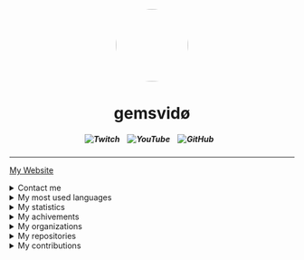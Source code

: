 
<p align="center">
    <img style="border-radius: 100px" width="128" height="128" src="https://avatars.githubusercontent.com/u/69060894?v=4" href="https://github.com/afkvido">
</p>
<h1 align="center">gemsvidø</h1>

<h5 align = "center">
    <img alt="Twitch" src="https://img.shields.io/twitch/status/gemsvido?color=783ce8&label=gemsvido&logo=twitch&logoColor=white&style=for-the-badge">⠀
    <img alt="YouTube" src="https://img.shields.io/youtube/channel/subscribers/UCfrn2_xYAu9r7U7kSsmJkfg?color=red&label=gemsvid%C3%B8&logo=YouTube&logoColor=white&style=for-the-badge">⠀
    <img alt="GitHub" src="https://img.shields.io/github/followers/afkvido?label=afkvido&logo=GitHub&logoColor=white&style=for-the-badge">⠀
</h5>

_____

[My Website](https://afkvido.github.io)

<details>
<summary>Contact me</summary>
    <p></p>
<img align="left" alt="Discord" width="26px" src="https://discord.com/assets/07dca80a102d4149e9736d4b162cff6f.ico" /> <a href="https://dsc.bio/gemsvido">gemsvido#6866</a>
</p>
<img align="left" alt="Email" width="26px" src="https://www.google.com/a/cpanel/gmail.com/images/favicon.ico" /> <a href="mailto:gemsvido@gmail.com">gemsvido@gmail.com</a>
</p>
</details>





<details align="left">
    <summary>My most used languages</summary>
    <p></p>
    
  ![Java](https://img.shields.io/badge/-Java-gray?style=for-the-badge&logo=java)
  ![HTML5](https://img.shields.io/badge/-HTML5-gray?style=for-the-badge&logo=html5)
    
  ![image](https://github-readme-stats.vercel.app/api/top-langs/?username=afkvido&layout=compact&theme=dark)
    
</details>






<details align="left">
    <summary>My statistics</summary>
    <p></p>
    
  ![image](https://github-readme-stats.vercel.app/api?username=afkvido&count_private=true&show_icons=true&include_all_commits=true&theme=dark)
    
</details>







<details align="left">
    <summary>My achivements</summary>
    <p></p>
    
  ![image](https://github-profile-trophy.vercel.app/?username=afkvido)
    
</details>







<details align="left">
    <summary>My organizations</summary>
    <p></p>
    
[deadlyClient development](https://github.com/deadlyClient) - deadlyClient

[afkvido development](https://github.com/afkvido-development) - afkvido's official organization
    
[MsgEngine](https://github.com/MsgEngine) - MessageEngine server collection
    
[iii9](https://github.com/iii9) - Redirect
    
</details>



<details align="left">
    <summary>My repositories</summary>
    <p></p>
    
[GFM] [afkvido](https://github.com/afkvido/afkvido) - This document (Markdown, GitHub Flavored Markdown)

[Java] [MessageEngine](https://github.com/afkvido-development/MessageEngine) - chat engine platform thing (Pure Java)
    
[Java] [MessageEngine PTB](https://github.com/afkvido-development/MessageEngine-PTB) - MessageEngine Public Test Beta (Pure Java)
    
[Java] [MessageEngine Alpha](https://github.com/afkvido-development/MessageEngine-Alpha) - MessageEngine Public Alpha Test (Pure Java)
    
[GFM] [ii9/m](https://github.com/iii9/m) - Redirect to MessageEngine (Markdown, GitHub Flavored Markdown)
    
[Java] [UsefulStuff](https://github.com/afkvido/UsefulStuff) - Useful utilities that you can add to your java project for convenience (Pure Java)
    
[Java] [RDK](https://github.com/afkvido/RDK) - Retard Development Kit for Java. For Retards, By Retards. (Pure Java)
    
[GFM] [My GitHub website](https://github.com/afkvido/afkvido.github.io) - afkvido.github.io (Markdown, GitHub Flavored Markdown)
    
[Java] [EncryptCode](https://github.com/afkvido/EncryptCode) - Encrypt your messages with this simple java project! _Discontinued, Archive_ (Pure Java)
    
[GFM] [prodigyErrCodes](https://github.com/afkvido/prodigyErrCodes) - A list of error codes in Prodigy Math Game, used as an error code tracker for [PMGH](https://github.com/Prodigy-Hacking/ProdigyMathGameHacking). (Markdown, GitHub Flavored Markdown)
        
[Java] [MessageEngine LITE](https://github.com/afkvido-development/MessageEngineLITE) - chat engine platform thing, but less glitchy (Pure Java)
    
[YML] [MessageEngine ServerTemplate](https://github.com/afkvido-development/MessageEngine-ServerTemplate) - template for MessageEngine chatServers (Mostly YAML)
    
[YML] [MessageEngine API](https://github.com/afkvido-development/MessageEngine-API) - API for MessageEngine updates and more (Mostly YAML)
    
[GFM] [afkvido-development website](https://github.com/afkvido-development/afkvido-development.github.io) - github page for afkvido-development (Markdown, GitHub Flavored Markdown)
    
</details>




<details align="left">
    <summary>My contributions</summary>
    <p></p>
    
[TS] [ProdigyMathGameHacking](https://github.com/Prodigy-Hacking/ProdigyMathGameHacking) - exploiting prodigy kids math game (TypeScript, JavaScript)
    
    
</details>

